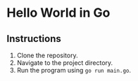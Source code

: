 # Hello World in Go

## Instructions
1. Clone the repository.
2. Navigate to the project directory.
3. Run the program using `go run main.go`.
